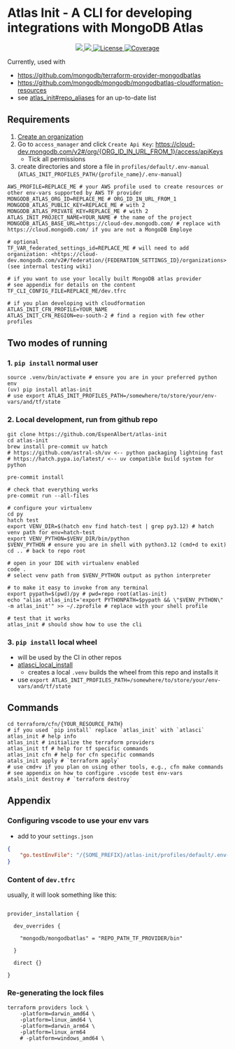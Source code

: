 # Atlas Init - A CLI for developing integrations with MongoDB Atlas
<p align="center">
    <a href="https://pypi.org/project/atlas-init/" target="_blank">
        <img src="https://img.shields.io/pypi/v/atlas-init.svg">
    </a>
    <a href="https://pypi.org/project/atlas-init/" target="_blank">
        <img src="https://img.shields.io/pypi/pyversions/atlas-init.svg">
    </a>
    <a href="https://github.com/EspenAlbert/py-libs/blob/main/LICENSE" target="_blank">
            <img src="https://img.shields.io/badge/License-MIT-yellow.svg" alt="License">
    </a>
    <a href="https://codecov.io/github/EspenAlbert/atlas-init" target="_blank">
            <img src="https://codecov.io/github/EspenAlbert/atlas-init/graph/badge.svg?token=DR7FDJXNZY" alt="Coverage">
    </a>
</p>

Currently, used with
- <https://github.com/mongodb/terraform-provider-mongodbatlas>
- <https://github.com/mongodb/mongodb/mongodbatlas-cloudformation-resources>
- see [atlas_init#repo_aliases](atlas_init.yaml) for an up-to-date list

## Requirements
1. [Create an organization](https://cloud-dev.mongodb.com/v2#/preferences/organizations)
2. Go to `access_manager` and click `Create Api Key`: <https://cloud-dev.mongodb.com/v2#/org/{ORG_ID_IN_URL_FROM_1}/access/apiKeys>
   - Tick all permissions
3. create directories and store a file in `profiles/default/.env-manual` (`ATLAS_INIT_PROFILES_PATH/{profile_name}/.env-manual`)

```env
AWS_PROFILE=REPLACE_ME # your AWS profile used to create resources or other env-vars supported by AWS TF provider
MONGODB_ATLAS_ORG_ID=REPLACE_ME # ORG_ID_IN_URL_FROM_1
MONGODB_ATLAS_PUBLIC_KEY=REPLACE_ME # with 2
MONGODB_ATLAS_PRIVATE_KEY=REPLACE_ME # with 2
ATLAS_INIT_PROJECT_NAME=YOUR_NAME # the name of the project
MONGODB_ATLAS_BASE_URL=https://cloud-dev.mongodb.com/ # replace with https://cloud.mongodb.com/ if you are not a MongoDB Employe

# optional
TF_VAR_federated_settings_id=REPLACE_ME # will need to add organization: <https://cloud-dev.mongodb.com/v2#/federation/{FEDERATION_SETTINGS_ID}/organizations> (see internal testing wiki)

# if you want to use your locally built MongoDB atlas provider
# see appendix for details on the content
TF_CLI_CONFIG_FILE=REPLACE_ME/dev.tfrc

# if you plan developing with cloudformation
ATLAS_INIT_CFN_PROFILE=YOUR_NAME
ATLAS_INIT_CFN_REGION=eu-south-2 # find a region with few other profiles
```

## Two modes of running

### 1. `pip install` normal user
```shell
source .venv/bin/activate # ensure you are in your preferred python env
(uv) pip install atlas-init
# use export ATLAS_INIT_PROFILES_PATH=/somewhere/to/store/your/env-vars/and/tf/state
```

### 2. Local development, run from github repo

```shell
git clone https://github.com/EspenAlbert/atlas-init
cd atlas-init
brew install pre-commit uv hatch
# https://github.com/astral-sh/uv <-- python packaging lightning fast
# https://hatch.pypa.io/latest/ <-- uv compatible build system for python

pre-commit install

# check that everything works
pre-commit run --all-files

# configure your virtualenv
cd py
hatch test
export VENV_DIR=$(hatch env find hatch-test | grep py3.12) # hatch venv path for env=hatch-test
export VENV_PYTHON=$VENV_DIR/bin/python
$VENV_PYTHON # ensure you are in shell with python3.12 (cmd+d to exit)
cd .. # back to repo root

# open in your IDE with virtualenv enabled
code .
# select venv path from $VENV_PYTHON output as python interpreter

# to make it easy to invoke from any terminal
export pypath=$(pwd)/py # pwd=repo root(atlas-init)
echo "alias atlas_init='export PYTHONPATH=$pypath && \"$VENV_PYTHON\" -m atlas_init'" >> ~/.zprofile # replace with your shell profile

# test that it works
atlas_init # should show how to use the cli
```

### 3. `pip install` local wheel
- will be used by the CI in other repos
- [atlasci_local_install](atlasci_local_install.sh)
  - creates a local `.venv` builds the wheel from this repo and installs it
- use `export ATLAS_INIT_PROFILES_PATH=/somewhere/to/store/your/env-vars/and/tf/state`

## Commands

```shell
cd terraform/cfn/{YOUR_RESOURCE_PATH}
# if you used `pip install` replace `atlas_init` with `atlasci`
atlas_init # help info
atlas_init # initialize the terraform providers
atlas_init tf # help for tf specific commands
atlas_init cfn # help for cfn specific commands
atals_init apply # `terraform apply`
# use cmd+v if you plan on using other tools, e.g., cfn make commands
# see appendix on how to configure .vscode test env-vars
atals_init destroy # `terraform destroy`
```


## Appendix

### Configuring vscode to use your env vars
- add to your `settings.json`
```json
{
    "go.testEnvFile": "/{SOME_PREFIX}/atlas-init/profiles/default/.env-vscode",
}
```

### Content of `dev.tfrc`
usually, it will look something like this:

```hcl

provider_installation {
 
  dev_overrides {
 
    "mongodb/mongodbatlas" = "REPO_PATH_TF_PROVIDER/bin"
 
  }
 
  direct {}
 
}
```

### Re-generating the lock files
```shell
terraform providers lock \
    -platform=darwin_amd64 \
    -platform=linux_amd64 \
    -platform=darwin_arm64 \
    -platform=linux_arm64
    # -platform=windows_amd64 \
